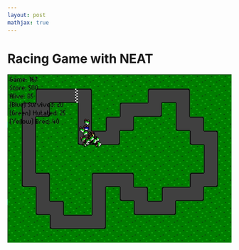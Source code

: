 ```yaml
---
layout: post
mathjax: true
---
```


# Racing Game with NEAT

![Game Screen](./img/racing_game_ai_peek.gif)
